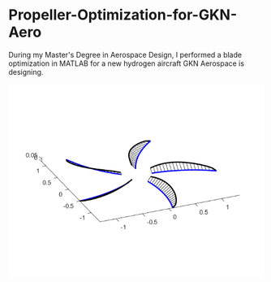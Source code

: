 # Propeller-Optimization-for-GKN-Aero
During my Master's Degree in Aerospace Design, I performed a blade optimization in MATLAB for a new hydrogen aircraft GKN Aerospace is designing.


![alt text](https://github.com/rescolarandres/Propeller-Optimization-for-GKN-Aero/blob/main/propiter3.png)
